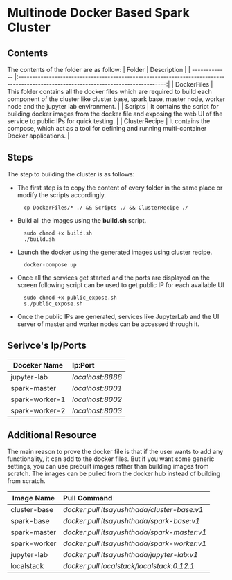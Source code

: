 # Multinode Docker Based Spark Cluster

## Contents


The contents of the folder are as follow:
| Folder        | Description                                                                                                                         |
| ------------- |:-----------------------------------------------------------------------------------------------------------------------------------:|
| DockerFiles   | This folder contains all the docker files which are required to build each component of the cluster like cluster base, spark base, master node, worker node and the jupyter lab environment.                                                                            |
| Scripts       | It contains the script for building docker images from the docker file and exposing the web UI of the service to public IPs for quick testing.                                                                                                                      |
| ClusterRecipe | It contains the compose, which act as a tool for defining and running multi-container Docker applications.                          |

## Steps

The step to building the cluster is as follows:
+ The first step is to copy the content of every folder in the same place or modify the scripts accordingly.
  
		cp DockerFiles/* ./ && Scripts ./ && ClusterRecipe ./
    

+ Build all the images using the **build.sh** script.

		sudo chmod +x build.sh
		./build.sh

+ Launch the docker using the generated images using cluster recipe.

		docker-compose up
    
+ Once all the services get started and the ports are displayed on the screen following script can be used to get public IP for each available UI

		sudo chmod +x public_expose.sh
 		s./public_expose.sh
    
 + Once the public IPs are generated, services like JupyterLab and the UI server of master and worker nodes can be accessed through it.

## Serivce's Ip/Ports

|Doceker Name      | Ip:Port          |
| ---------------- |:-----------------|
| jupyter-lab      | *localhost:8888* |
| spark-master     | *localhost:8001* |
| spark-worker-1   | *localhost:8002* |
| spark-worker-2   | *localhost:8003* |


## Additional Resource
The main reason to prove the docker file is that if the user wants to add any functionality, it can add to the docker files. But if you want some generic settings, you can use prebuilt images rather than building images from scratch. The images can be pulled from the docker hub instead of building from scratch.

|Image Name        | Pull Command                                       |
| ---------------- |:---------------------------------------------------|
| cluster-base |  *docker pull itsayushthada/cluster-base:v1* |
| spark-base | *docker pull itsayushthada/spark-base:v1* |
| spark-master | *docker pull itsayushthada/spark-master:v1* |
| spark-worker | *docker pull itsayushthada/spark-worker:v1* |
| jupyter-lab | *docker pull itsayushthada/jupyter-lab:v1* |
| localstack | *docker pull localstack/localstack:0.12.1* |
